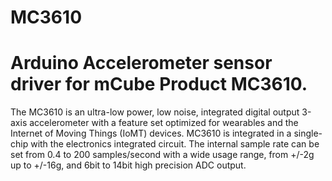 # MC3610

Arduino Accelerometer sensor driver for mCube Product MC3610.
==================================================================

The MC3610 is an ultra-low power, low noise, integrated digital output 3-axis accelerometer with a feature set optimized for wearables and the Internet of Moving Things (IoMT) devices.  MC3610 is integrated in a single-chip with the electronics integrated circuit. The internal sample rate can be set from 0.4 to 200 samples/second with a wide usage range, from +/-2g up to +/-16g, and 6bit to 14bit high precision ADC output.
